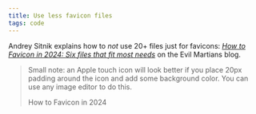 ```yaml
---
title: Use less favicon files
tags: code
---
```

Andrey Sitnik explains how to *not* use 20+ files just for favicons: [<cite>How to Favicon in 2024: Six files that fit most needs</cite>](https://evilmartians.com/chronicles/how-to-favicon-in-2021-six-files-that-fit-most-needs) on the Evil Martians blog.

> Small note: an Apple touch icon will look better if you place 20px padding around the icon and add some background color. You can use any image editor to do this.
> <footer>How to Favicon in 2024</footer>